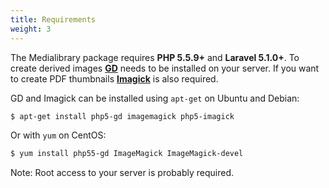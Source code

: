 ```yaml
---
title: Requirements
weight: 3
---
```


The Medialibrary package requires **PHP 5.5.9+** and **Laravel 5.1.0+**. To create derived images **[GD](http://php.net/manual/en/book.image.php)** needs to be installed on your server. If you want to create PDF thumbnails **[Imagick](http://php.net/manual/en/imagick.setresolution.php)** is also required.

GD and Imagick can be installed using `apt-get` on Ubuntu and Debian:

```bash
$ apt-get install php5-gd imagemagick php5-imagick
```

Or with `yum` on CentOS:

```bash
$ yum install php55-gd ImageMagick ImageMagick-devel
```

Note: Root access to your server is probably required.
